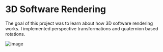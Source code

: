 # 3D Software Rendering

The goal of this project was to learn about how 3D software rendering works. 
I implemented perspective transformations and quaternion based rotations.

![image](https://raw.githubusercontent.com/DylanCope/Software-Rendering/master/images/softwarerendering.png)
